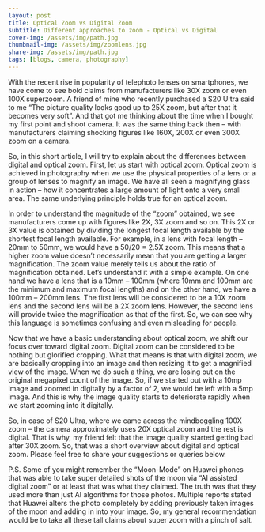 ```yaml
---
layout: post
title: Optical Zoom vs Digital Zoom
subtitle: Different approaches to zoom - Optical vs Digital
cover-img: /assets/img/path.jpg
thumbnail-img: /assets/img/zoomlens.jpg
share-img: /assets/img/path.jpg
tags: [blogs, camera, photography]
---
```

With the recent rise in popularity of telephoto lenses on smartphones, we have come to see bold claims
from manufacturers like 30X zoom or even 100X superzoom. A friend of mine who recently purchased a
S20 Ultra said to me “The picture quality looks good up to 25X zoom, but after that it becomes very
soft”. And that got me thinking about the time when I bought my first point and shoot camera. It was
the same thing back then – with manufacturers claiming shocking figures like 160X, 200X or even 300X
zoom on a camera.

So, in this short article, I will try to explain about the differences between digital and optical zoom. First,
let us start with optical zoom. Optical zoom is achieved in photography when we use the physical
properties of a lens or a group of lenses to magnify an image. We have all seen a magnifying glass in
action – how it concentrates a large amount of light onto a very small area. The same underlying
principle holds true for an optical zoom.

In order to understand the magnitude of the “zoom” obtained, we see manufacturers come up with
figures like 2X, 3X zoom and so on. This 2X or 3X value is obtained by dividing the longest focal length
available by the shortest focal length available. For example, in a lens with focal length – 20mm to
50mm, we would have a 50/20 = 2.5X zoom. This means that a higher zoom value doesn’t necessarily
mean that you are getting a larger magnification. The zoom value merely tells us about the ratio of
magnification obtained. Let’s understand it with a simple example. On one hand we have a lens that is a
10mm – 100mm (where 10mm and 100mm are the minimum and maximum focal lengths) and on the
other hand, we have a 100mm – 200mm lens. The first lens will be considered to be a 10X zoom lens
and the second lens will be a 2X zoom lens. However, the second lens will provide twice the
magnification as that of the first. So, we can see why this language is sometimes confusing and even
misleading for people.

Now that we have a basic understanding about optical zoom, we shift our focus over toward digital
zoom. Digital zoom can be considered to be nothing but glorified cropping. What that means is that with
digital zoom, we are basically cropping into an image and then resizing it to get a magnified view of the
image. When we do such a thing, we are losing out on the original megapixel count of the image. So, if
we started out with a 10mp image and zoomed in digitally by a factor of 2, we would be left with a 5mp
image. And this is why the image quality starts to deteriorate rapidly when we start zooming into it
digitally.

So, in case of S20 Ultra, where we came across the mindboggling 100X zoom – the camera
approximately uses 20X optical zoom and the rest is digital. That is why, my friend felt that the image
quality started getting bad after 30X zoom.
So, that was a short overview about digital and optical zoom. Please feel free to share your suggestions
or queries below.

P.S. Some of you might remember the “Moon-Mode” on Huawei phones that was able to take super
detailed shots of the moon via “AI assisted digital zoom” or at least that was what they claimed. The
truth was that they used more than just AI algorithms for those photos. Multiple reports stated that
Huawei alters the photo completely by adding previously taken images of the moon and adding in into
your image. So, my general recommendation would be to take all these tall claims about super zoom
with a pinch of salt.
